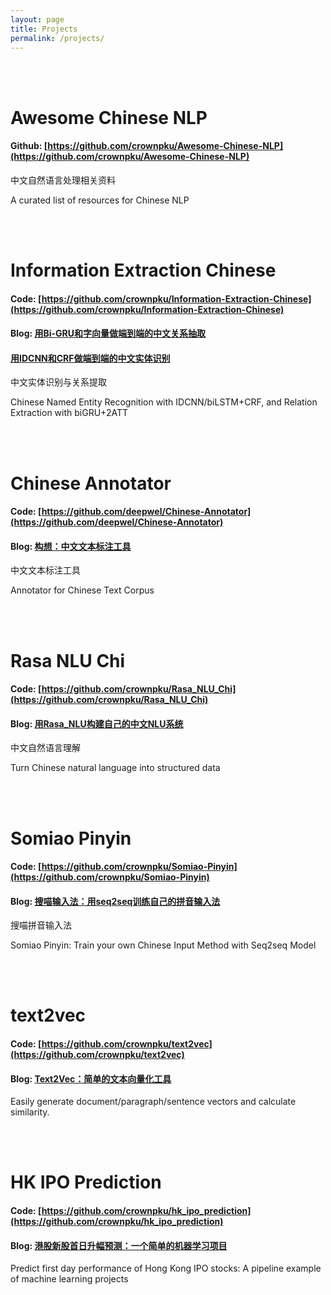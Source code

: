 ```yaml
---
layout: page
title: Projects
permalink: /projects/
---
```

<br><br>
# Awesome Chinese NLP

#### Github: [https://github.com/crownpku/Awesome-Chinese-NLP](https://github.com/crownpku/Awesome-Chinese-NLP)

中文自然语言处理相关资料

A curated list of resources for Chinese NLP 

<br><br>
# Information Extraction Chinese

#### Code: [https://github.com/crownpku/Information-Extraction-Chinese](https://github.com/crownpku/Information-Extraction-Chinese)

#### Blog: [用Bi-GRU和字向量做端到端的中文关系抽取](http://www.crownpku.com//2017/08/19/%E7%94%A8Bi-GRU%E5%92%8C%E5%AD%97%E5%90%91%E9%87%8F%E5%81%9A%E7%AB%AF%E5%88%B0%E7%AB%AF%E7%9A%84%E4%B8%AD%E6%96%87%E5%85%B3%E7%B3%BB%E6%8A%BD%E5%8F%96.html) 

####       [用IDCNN和CRF做端到端的中文实体识别](http://www.crownpku.com//2017/08/26/%E7%94%A8IDCNN%E5%92%8CCRF%E5%81%9A%E7%AB%AF%E5%88%B0%E7%AB%AF%E7%9A%84%E4%B8%AD%E6%96%87%E5%AE%9E%E4%BD%93%E8%AF%86%E5%88%AB.html)

中文实体识别与关系提取

Chinese Named Entity Recognition with IDCNN/biLSTM+CRF, and Relation Extraction with biGRU+2ATT 

<br><br>
# Chinese Annotator

#### Code: [https://github.com/deepwel/Chinese-Annotator](https://github.com/deepwel/Chinese-Annotator)

#### Blog: [构想：中文文本标注工具](http://www.crownpku.com//2017/11/09/%E6%9E%84%E6%83%B3-%E4%B8%AD%E6%96%87%E6%96%87%E6%9C%AC%E6%A0%87%E6%B3%A8%E5%B7%A5%E5%85%B7.html)

中文文本标注工具 

Annotator for Chinese Text Corpus

<br><br>
# Rasa NLU Chi

#### Code: [https://github.com/crownpku/Rasa_NLU_Chi](https://github.com/crownpku/Rasa_NLU_Chi)

#### Blog: [用Rasa_NLU构建自己的中文NLU系统](http://www.crownpku.com//2017/07/27/%E7%94%A8Rasa_NLU%E6%9E%84%E5%BB%BA%E8%87%AA%E5%B7%B1%E7%9A%84%E4%B8%AD%E6%96%87NLU%E7%B3%BB%E7%BB%9F.html)

中文自然语言理解

Turn Chinese natural language into structured data

<br><br>
# Somiao Pinyin

#### Code: [https://github.com/crownpku/Somiao-Pinyin](https://github.com/crownpku/Somiao-Pinyin)

#### Blog: [搜喵输入法：用seq2seq训练自己的拼音输入法](http://www.crownpku.com//2017/09/10/%E6%90%9C%E5%96%B5%E8%BE%93%E5%85%A5%E6%B3%95-%E7%94%A8seq2seq%E8%AE%AD%E7%BB%83%E8%87%AA%E5%B7%B1%E7%9A%84%E6%8B%BC%E9%9F%B3%E8%BE%93%E5%85%A5%E6%B3%95.html)

搜喵拼音输入法 

Somiao Pinyin: Train your own Chinese Input Method with Seq2seq Model

<br><br>
# text2vec

#### Code: [https://github.com/crownpku/text2vec](https://github.com/crownpku/text2vec)

#### Blog: [Text2Vec：简单的文本向量化工具](http://www.crownpku.com//2018/03/30/Text2Vec-%E7%AE%80%E5%8D%95%E7%9A%84%E6%96%87%E6%9C%AC%E5%90%91%E9%87%8F%E5%8C%96%E5%B7%A5%E5%85%B7.html)

Easily generate document/paragraph/sentence vectors and calculate similarity. 

<br><br>
# HK IPO Prediction

#### Code: [https://github.com/crownpku/hk_ipo_prediction](https://github.com/crownpku/hk_ipo_prediction)

#### Blog: [港股新股首日升幅预测：一个简单的机器学习项目](http://www.crownpku.com//2017/07/22/%E6%B8%AF%E8%82%A1%E6%96%B0%E8%82%A1%E9%A6%96%E6%97%A5%E5%8D%87%E5%B9%85%E9%A2%84%E6%B5%8B-%E4%B8%80%E4%B8%AA%E7%AE%80%E5%8D%95%E7%9A%84%E6%9C%BA%E5%99%A8%E5%AD%A6%E4%B9%A0%E9%A1%B9%E7%9B%AE.html)

Predict first day performance of Hong Kong IPO stocks: A pipeline example of machine learning projects 
